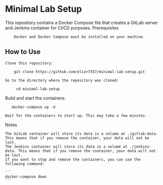 # Minimal Lab Setup

This repository contains a Docker Compose file that creates a GitLab server and Jenkins container for CI/CD purposes.
Prerequisites

```
    Docker and Docker Compose must be installed on your machine.
```

## How to Use


    Clone this repository: 
``` 
    git clone https://github.com/elior7557/minimal-lab-setup.git
```
    Go to the directory where the repository was cloned:
```
     cd minimal-lab-setup
```

 Build and start the containers: 
 ```
    docker-compose up -d
 ```


    Wait for the containers to start up. This may take a few minutes.



Notes

    The GitLab container will store its data in a volume at ./gitlab-data. This means that if you remove the container, your data will not be lost.
    The Jenkins container will store its data in a volume at ./jenkins-data. This means that if you remove the container, your data will not be lost.
    If you want to stop and remove the containers, you can use the following command: 

    ```
    docker-compose down
    ```